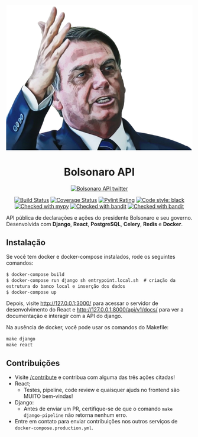 <p align="center">
<a href="https://bolsonaro-api.herokuapp.com/"><img alt="Bolsonaro API" src="https://github.com/MuriloScarpaSitonio/bolsonaro-api/blob/master/react/src/images/bozoQuote.png"></a>
</p>

<h1 align="center">Bolsonaro API</h1>

<p align="center">
<a href="https://twitter.com/ApiBolsonaro" target="_blank" rel="noopener noreferrer"><img alt="Bolsonaro API twitter" src="https://img.shields.io/twitter/follow/ApiBolsonaro?style=social"></a>
</p>

<p align="center">
<a href="https://travis-ci.com/github/MuriloScarpaSitonio/bolsonaro-api" target="_blank" rel="noopener noreferrer"><img alt="Build Status" src="https://travis-ci.com/MuriloScarpaSitonio/bolsonaro-api.svg?branch=master"></a>
<a href="https://coveralls.io/github/MuriloScarpaSitonio/bolsonaro-api?branch=master" target="_blank" rel="noopener noreferrer"><img alt="Coverage Status" src="https://coveralls.io/repos/github/MuriloScarpaSitonio/bolsonaro-api/badge.svg?branch=master"></a>
<a href="https://github.com/PyCQA/pylint" target="_blank" rel="noopener noreferrer"><img alt="Pylint Rating" src="https://mperlet.github.io/pybadge/badges/10.0.svg"></a>
<a href="https://github.com/psf/black" target="_blank" rel="noopener noreferrer"><img alt="Code style: black" src="https://img.shields.io/badge/code%20style-black-000000.svg"></a>
<a href="http://mypy-lang.org/" target="_blank" rel="noopener noreferrer"><img alt="Checked with mypy" src="http://www.mypy-lang.org/static/mypy_badge.svg"></a>
<a href="https://github.com/PyCQA/bandit" target="_blank" rel="noopener noreferrer"><img alt="Checked with bandit" src="https://img.shields.io/badge/bandit-checked-informational"></a>
<a href="https://django.doctor/" target="_blank" rel="noopener noreferrer"><img alt="Checked with bandit" src="https://img.shields.io/badge/django doctor-checked-informational"></a>
</p>

API pública de declarações e ações do presidente Bolsonaro e seu governo. Desenvolvida com **Django**, **React**, **PostgreSQL**, **Celery**, **Redis** e **Docker**.

## Instalação

Se você tem docker e docker-compose instalados, rode os seguintes comandos:
```
$ docker-compose build
$ docker-compose run django sh entrypoint.local.sh  # criação da estrutura do banco local e inserção dos dados
$ docker-compose up
```
Depois, visite http://127.0.0.1:3000/ para acessar o servidor de desenvolvimento do React e http://127.0.0.1:8000/api/v1/docs/ para ver a documentação e interagir com a API do django.

Na ausência de docker, você pode usar os comandos do Makefile:

```
make django
make react
```

## Contribuições
- Visite [/contribute](https://bolsonaro-api.herokuapp.com/contribute) e contribua com alguma das três ações citadas!
- React;
   - Testes, pipeline, code review e quaisquer ajuds no frontend são MUITO bem-vindas!
- Django:
   - Antes de enviar um PR, certifique-se de que o comando `make django-pipeline` não retorna nenhum erro.
- Entre em contato para enviar contribuições nos outros serviços de `docker-compose.production.yml`.


